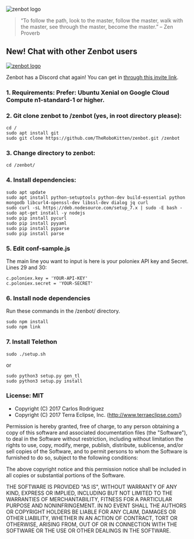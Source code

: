 ![zenbot logo](https://rawgit.com/carlos8f/zenbot/master/assets/logo.png)

> “To follow the path, look to the master, follow the master, walk with the master, see through the master, become the master.”
> – Zen Proverb

## New! Chat with other Zenbot users

[![zenbot logo](https://rawgit.com/carlos8f/zenbot/master/assets/discord.png)](https://discord.gg/ZdAd2gP)

Zenbot has a Discord chat again! You can get in [through this invite link](https://discord.gg/ZdAd2gP).




### 1. Requirements: Prefer: Ubuntu Xenial on Google Cloud Compute n1-standard-1 or higher.

### 2. Git clone zenbot to /zenbot (yes, in root directory please):
```
cd /
sudo apt install git
sudo git clone https://github.com/TheRoboKitten/zenbot.git /zenbot
```

### 3. Change directory to zenbot:

```
cd /zenbot/
```

### 4. Install dependencies:
```
sudo apt update
sudo apt install python-setuptools python-dev build-essential python mongodb libcurl4-openssl-dev libssl-dev dialog jq curl
sudo curl -sL https://deb.nodesource.com/setup_7.x | sudo -E bash -
sudo apt-get install -y nodejs
sudo pip install pycurl
sudo pip install pyyaml
sudo pip install pyparse
sudo pip install parse
```

### 5. Edit conf-sample.js
The main line you want to input is here is your poloniex API key and Secret.
Lines 29 and 30:
```
c.poloniex.key = 'YOUR-API-KEY'
c.poloniex.secret = 'YOUR-SECRET'
```
### 6. Install node dependencies
Run these commands in the /zenbot/ directory.
```
sudo npm install
sudo npm link
```
### 7. Install Telethon
```
sudo ./setup.sh
```
or
```
sudo python3 setup.py gen_tl
sudo python3 setup.py install
```

### License: MIT

- Copyright (C) 2017 Carlos Rodriguez
- Copyright (C) 2017 Terra Eclipse, Inc. (http://www.terraeclipse.com/)

Permission is hereby granted, free of charge, to any person obtaining a copy
of this software and associated documentation files (the &quot;Software&quot;), to deal
in the Software without restriction, including without limitation the rights
to use, copy, modify, merge, publish, distribute, sublicense, and/or sell
copies of the Software, and to permit persons to whom the Software is furnished
to do so, subject to the following conditions:

The above copyright notice and this permission notice shall be included in
all copies or substantial portions of the Software.

THE SOFTWARE IS PROVIDED &quot;AS IS&quot;, WITHOUT WARRANTY OF ANY KIND, EXPRESS OR
IMPLIED, INCLUDING BUT NOT LIMITED TO THE WARRANTIES OF MERCHANTABILITY,
FITNESS FOR A PARTICULAR PURPOSE AND NONINFRINGEMENT. IN NO EVENT SHALL THE
AUTHORS OR COPYRIGHT HOLDERS BE LIABLE FOR ANY CLAIM, DAMAGES OR OTHER
LIABILITY, WHETHER IN AN ACTION OF CONTRACT, TORT OR OTHERWISE, ARISING FROM,
OUT OF OR IN CONNECTION WITH THE SOFTWARE OR THE USE OR OTHER DEALINGS IN THE
SOFTWARE.

